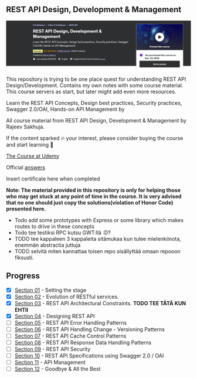 ## REST API Design, Development & Management

![REST API Design, Development & Management](restApiDesingLogo.PNG)

This repository is trying to be one place quest for understanding REST API Design/Development. Contains my own notes with some course material.
This course servers as start, but later might add even more resources.

Learn the REST API Concepts, Design best practices, Security practices, Swagger 2.0/OAI, Hands-on API Management by

All course material from REST API Design, Development & Management by Rajeev Sakhuja. 

If the content sparked :fire: your interest, please consider buying the course and start learning :book:

[The Course at Udemy](https://www.udemy.com/course/rest-api/)   

Official [answers](https://github.com/acloudfan/REST-API-Course)

Insert certificate here when completed

**Note: The material provided in this repository is only for helping those who may get stuck at any point of time in the course. It is very advised that no one should just copy the solutions(violation of Honor Code) presented here.**

- Todo add some prototypes with Express or some library which makes routes to drive in these concepts  
- Todo tee testiksi RPC kutsu GWT:llä :D?
- TODO tee kappaleen 3 kappaleita sitämukaa kun tulee mielenkiinota, enemmän abstractia juttuja
- TODO selvitä miten kannattaa toisen repo sisällyttää omaan repooon fiksusti.

## Progress
- [x] [Section 01](https://github.com/developersCradle/rest-api-design-development-management/tree/main/Section%2001) - Setting the stage
- [x] [Section 02](https://github.com/developersCradle/rest-api-design-development-management/tree/main/Section%2002) - Evolution of RESTful services.
- [x] [Section 03](https://github.com/developersCradle/rest-api-design-development-management/tree/main/Section%2003) - REST API Architectural Constraints. **TODO TEE TÄTÄ KUN EHTII**
- [x] [Section 04](https://github.com/developersCradle/rest-api-design-development-management/tree/main/Section%2004) - Designing REST API
- [ ] [Section 05](https://github.com/developersCradle/rest-api-design-development-management/tree/main/Section%2005) - REST API Error Handling Patterns
- [ ] [Section 06](https://github.com/developersCradle/rest-api-design-development-management/tree/main/Section%2006) - REST API Handling Change - Versioning Patterns
- [ ] [Section 07](https://github.com/developersCradle/rest-api-design-development-management/tree/main/Section%2007) - REST API Cache Control Patterns
- [ ] [Section 08](https://github.com/developersCradle/rest-api-design-development-management/tree/main/Section%2008) - REST API Response Data Handling Patterns
- [ ] [Section 09](https://github.com/developersCradle/rest-api-design-development-management/tree/main/Section%2009) - REST API Security
- [ ] [Section 10](https://github.com/developersCradle/rest-api-design-development-management/tree/main/Section%2010) - REST API Specifications using Swagger 2.0 / OAI
- [ ] [Section 11](https://github.com/developersCradle/rest-api-design-development-management/tree/main/Section%2011) - API Management
- [ ] [Section 12](https://github.com/developersCradle/rest-api-design-development-management/tree/main/Section%2012) - Goodbye & All the Best